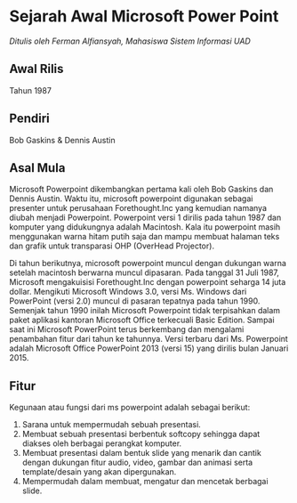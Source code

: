 # Sejarah Awal Microsoft Power Point
_Ditulis oleh Ferman Alfiansyah, Mahasiswa Sistem Informasi UAD_

## Awal Rilis
Tahun 1987

## Pendiri
Bob Gaskins & Dennis Austin

## Asal Mula
Microsoft Powerpoint dikembangkan pertama kali oleh Bob Gaskins dan Dennis Austin. Waktu itu, microsoft powerpoint digunakan sebagai presenter untuk perusahaan Forethought.Inc yang kemudian namanya diubah menjadi Powerpoint.
Powerpoint versi 1 dirilis pada tahun 1987 dan komputer yang didukungnya adalah Macintosh. Kala itu powerpoint masih menggunakan warna hitam putih saja dan mampu membuat halaman teks dan grafik untuk transparasi OHP (OverHead Projector).

Di tahun berikutnya, microsoft powerpoint muncul dengan dukungan warna setelah macintosh  berwarna muncul dipasaran.
Pada tanggal 31 Juli 1987, Microsoft mengakuisisi Forethought.Inc dengan powerpoint seharga 14 juta dollar.
Mengikuti Microsoft Windows 3.0, versi Ms. Windows dari PowerPoint (versi 2.0) muncul di pasaran tepatnya pada tahun 1990. Semenjak tahun 1990 inilah Microsoft Powerpoint tidak terpisahkan dalam paket aplikasi kantoran Microsoft Office terkecuali Basic Edition.
Sampai saat ini Microsoft PowerPoint terus berkembang dan mengalami penambahan fitur dari tahun ke tahunnya. Versi terbaru dari Ms. Powerpoint adalah Microsoft Office PowerPoint 2013 (versi 15) yang dirilis bulan Januari 2015.

## Fitur
Kegunaan atau fungsi dari ms powerpoint adalah sebagai berikut:
1. Sarana untuk mempermudah sebuah presentasi.
2. Membuat sebuah presentasi berbentuk softcopy sehingga dapat diakses oleh berbagai perangkat komputer.
3. Membuat presentasi dalam bentuk slide yang menarik dan cantik dengan dukungan fitur audio, video, gambar dan animasi serta template/desain yang akan dipergunakan.
4. Mempermudah dalam membuat, mengatur dan mencetak berbagai slide.